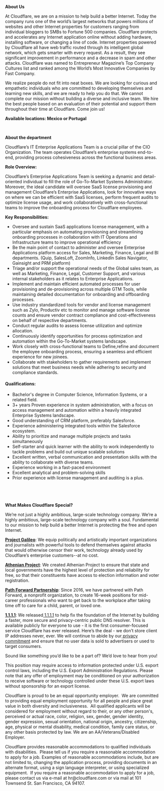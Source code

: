 <div class="content-intro">
	<div><strong>About Us</strong></div>
	<div>
		<p>At Cloudflare, we are on a mission to help build a better Internet. Today the company runs one of the world’s largest networks that powers millions of websites and other Internet properties for customers ranging from individual bloggers to SMBs to Fortune 500 companies. Cloudflare protects and accelerates any Internet application online without adding hardware, installing software, or changing a line of code. Internet properties powered by Cloudflare all have web traffic routed through its intelligent global network, which gets smarter with every request. As a result, they see significant improvement in performance and a decrease in spam and other attacks. Cloudflare was named to Entrepreneur Magazine’s Top Company Cultures list and ranked among the World’s Most Innovative Companies by Fast Company.&nbsp;</p>
		<p><span style="font-weight: 400;">We realize people do not fit into neat boxes. We are looking for curious and empathetic individuals who are committed to developing themselves and learning new skills, and we are ready to help you do that. We cannot complete our mission without building a diverse and inclusive team. We hire the best people based on an evaluation of their potential and support them throughout their time at Cloudflare. Come join us!&nbsp;</span></p>
	</div>
</div>
<p><strong>Available locations: <span class="collapsed-field-text">Mexico or Portugal</span>&nbsp;</strong></p>
<p>&nbsp;</p>
<p><strong>About the department</strong></p>
<p>Cloudflare’s IT Enterprise Applications Team is a crucial pillar of the CIO Organization. The team operates Cloudflare’s enterprise systems end-to-end, providing process cohesiveness across the functional business areas.</p>
<p><strong>Role Overview:</strong></p>
<p>Cloudflare’s Enterprise Applications Team is seeking a dynamic and detail-oriented individual to fill the role of Go-To-Market Systems Administrator. Moreover, the ideal candidate will oversee SaaS license provisioning and management Cloudflare’s Enterprise Applications, look for innovative ways on where we can be efficient with SaaS licenses, perform frequent audits to optimize license usage, and work collaboratively with cross-functional teams to improve the onboarding process for Cloudflare employees.</p>
<p><strong>Key Responsibilities:</strong></p>
<ul>
	<li>Oversee and sustain SaaS applications license management, with a particular emphasis on automating provisioning and streamlining onboarding processes in collaboration with IT Operations and Infrastructure teams to improve operational efficiency</li>
	<li>Be the main point of contact to administer and oversee Enterprise Applications platform access for Sales, Marketing, Finance, Legal and BI departments. (Quip, SalesLoft, ZoomInfo, LinkedIn Sales Navigator, Gainsight and PRM platform)</li>
	<li>Triage and/or support the operational needs of the Global sales team, as well as Marketing, Finance, Legal, Customer Support, and various internal stakeholders as it relates to Enterprise Applications.</li>
	<li>Implement and maintain efficient automated processes for user provisioning and de-provisioning across multiple GTM Tools, while maintaining detailed documentation for onboarding and offboarding processes.</li>
	<li>Use industry standardized tools for vendor and license management such as Zylo, Productiv etc to monitor and manage software license counts and ensure vendor contract compliance and cost-effectiveness on behalf of respective departments.&nbsp;</li>
	<li>Conduct regular audits to assess license utilization and optimize allocation.</li>
	<li>Continuously identify opportunities for process optimization and automation within the Go-To-Market systems landscape.</li>
	<li>Work closely with cross-functional teams to Define,refine and document the employee onboarding process, ensuring a seamless and efficient experience for new joinees.</li>
	<li>Collaborate with stakeholders to gather requirements and implement solutions that meet business needs while adhering to security and compliance standards.</li>
</ul>
<h4>Qualifications:</h4>
<ul>
	<li>Bachelor's degree in Computer Science, Information Systems, or a related field.</li>
	<li>3+ years Proven experience in system administration, with a focus on access management and automation within a heavily integrated Enterprise Systems landscape.</li>
	<li>Good understanding of CRM platform, preferably Salesforce.</li>
	<li>Experience administering integrated tools within the Salesforce ecosystem.</li>
	<li>Ability to prioritize and manage multiple projects and tasks simultaneously</li>
	<li>Self-starter and quick learner with the ability to work independently to tackle problems and build out unique scalable solutions</li>
	<li>Excellent written, verbal communication and presentation skills with the ability to collaborate with diverse teams.</li>
	<li>Experience working in a fast-paced environment</li>
	<li>Excellent analytical and problem-solving skills</li>
	<li>Prior experience with license management and auditing is a plus.</li>
</ul>
<h4><br><br></h4>
<div class="content-conclusion">
	<p><strong>What Makes Cloudflare Special?</strong></p>
	<p><span style="font-weight: 400;">We’re not just a highly ambitious, large-scale technology company. We’re a highly ambitious, large-scale technology company with a soul. Fundamental to our mission to help build a better Internet is protecting the free and open Internet.</span></p>
	<p><a href="https://blog.cloudflare.com/protecting-free-expression-online/"><strong>Project Galileo</strong></a><span style="font-weight: 400;">: We equip politically and artistically important organizations and journalists with powerful tools to defend themselves against attacks that would otherwise censor their work, technology already used by Cloudflare’s enterprise customers--at no cost.</span></p>
	<p><strong><a href="https://www.cloudflare.com/athenian/">Athenian Project</a></strong><span style="font-weight: 400;">: We created Athenian Project to ensure that state and local governments have the highest level of protection and reliability for free, so that their constituents have access to election information and voter registration.</span></p>
	<p><a href="https://blog.cloudflare.com/tag/path-forward/"><strong>Path Forward Partnership</strong></a><span style="font-weight: 400;">: Since 2016, we have partnered with Path Forward, a nonprofit organization, to create 16-week positions for mid-career professionals who want to get back to the workplace after taking time off to care for a child, parent, or loved one.</span></p>
	<p><a href="https://1.1.1.1/"><strong>1.1.1.1</strong></a><span style="font-weight: 400;">: We released</span><a href="https://1.1.1.1/"> <span style="font-weight: 400;">1.1.1.1</span></a><span style="font-weight: 400;"> to help fix the foundation of the Internet by building a faster, more secure and privacy-centric public DNS resolver. This is available publicly for everyone to use - it is the first consumer-focused service Cloudflare has ever released. Here’s the deal - we don’t store client IP addresses never, ever. We will continue to abide by our</span><a href="https://developers.cloudflare.com/1.1.1.1/privacy/public-dns-resolver"> privacy commitment</a><span style="font-weight: 400;"> and ensure that no user data is sold to advertisers or used to target consumers.</span></p>
	<p><span style="font-weight: 400;">Sound like something you’d like to be a part of? We’d love to hear from you!</span></p>
	<p><span style="font-weight: 400;">This position may require access to information protected under U.S. export control laws, including the U.S. Export Administration Regulations. Please note that any offer of employment may be conditioned on your authorization to receive software or technology controlled under these U.S. export laws without sponsorship for an export license.</span></p>
	<p><span style="font-weight: 400;">Cloudflare is proud to be an equal opportunity employer. &nbsp;We are committed to providing equal employment opportunity for all people and place great value in both diversity and inclusiveness. &nbsp;All qualified applicants will be considered for employment without regard to their, or any other person's, perceived or actual</span> <span style="font-weight: 400;">race, color, religion, sex, gender, gender identity, gender expression, sexual orientation, national origin, ancestry, citizenship, age, physical or mental disability, medical condition, family care status, or any other basis protected by law. </span><span style="font-weight: 400;">We are an AA/Veterans/Disabled Employer.</span></p>
	<p><span style="font-weight: 400;">Cloudflare provides reasonable accommodations to qualified individuals with disabilities. &nbsp;Please tell us if you require a reasonable accommodation to apply for a job. Examples of reasonable accommodations include, but are not limited to, changing the application process, providing documents in an alternate format, using a sign language interpreter, or using specialized equipment. &nbsp;If you require a reasonable accommodation to apply for a job, please contact us via e-mail at </span><span style="font-weight: 400;">hr@cloudflare.com</span><span style="font-weight: 400;"> or via mail at 101 Townsend St. San Francisco, CA 94107.</span></p>
</div>